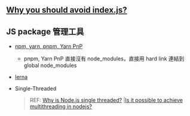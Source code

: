###### <!-- ref -->

[why is node.js single threaded?]: https://stackoverflow.com/questions/17959663/why-is-node-js-single-threaded
[is it possible to achieve multithreading in nodejs?]: https://stackoverflow.com/questions/40028377/is-it-possible-to-achieve-multithreading-in-nodejs
[why you should avoid index.js?]: https://medium.com/@alonmiz1234/why-you-should-avoid-index-js-3321a9902120
[npm, yarn, pnpm, yarn pnp]: https://oldmo860617.medium.com/%E6%B7%BA%E8%AB%87-js-%E7%94%9F%E6%85%8B%E7%B3%BB%E7%9A%84%E5%A5%97%E4%BB%B6%E7%AE%A1%E7%90%86%E6%A9%9F%E5%88%B6%E8%88%87%E7%99%BC%E5%B1%95-5cb10b7e2f72
[lerna]: https://medium.com/lion-f2e/lerna-js-package-%E7%AE%A1%E7%90%86%E5%B7%A5%E5%85%B7-e9ed360d1143

<!-- ref -->

## [Why you should avoid index.js?]

## JS package 管理工具

- [npm, yarn, pnpm, Yarn PnP]

  - pnpm, Yarn PnP 直接沒有 node_modules，直接用 hard link 連結到 global node_modules

- [lerna]

- Single-Threaded

  > REF: [Why is Node.js single threaded?] |[Is it possible to achieve multithreading in nodejs?]
